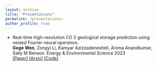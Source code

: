 ```yaml
---
layout: archive
title: "Presentations"
permalink: /presentations/
author_profile: true
---
```



* Real-time high-resolution CO 2 geological storage prediction using nested Fourier neural operators. <br>
__Gege Wen__, Zongyi Li, Kamyar Azizzadenesheli, Anima Anandkumar, Sally M Benson. 
Energy \& Environmental Science 2023 <br>
[[Paper]](https://pubs.rsc.org/en/content/articlelanding/2007/6w/d2ee04204e/unauth)
[[Arxiv]](https://arxiv.org/pdf/2210.17051.pdf)
[[Code]](https://github.com/gegewen/nested-fno)




